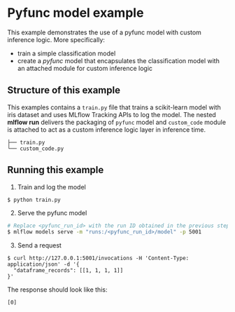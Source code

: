 # Pyfunc model example

This example demonstrates the use of a pyfunc model with custom inference logic.
More specifically:

- train a simple classification model
- create a _pyfunc_ model that encapsulates the classification model with an attached module for custom inference logic

## Structure of this example

This examples contains a `train.py` file that trains a scikit-learn model with iris dataset and uses MLflow Tracking APIs to log the model. The nested **mlflow run** delivers the packaging of `pyfunc` model and `custom_code` module is attached
to act as a custom inference logic layer in inference time.

```
├── train.py
└── custom_code.py
```

## Running this example

1. Train and log the model

```
$ python train.py
```

2. Serve the pyfunc model

```bash
# Replace <pyfunc_run_id> with the run ID obtained in the previous step
$ mlflow models serve -m "runs:/<pyfunc_run_id>/model" -p 5001
```

3. Send a request

```
$ curl http://127.0.0.1:5001/invocations -H 'Content-Type: application/json' -d '{
  "dataframe_records": [[1, 1, 1, 1]]
}'
```

The response should look like this:

```
[0]
```
